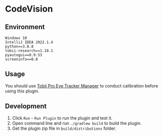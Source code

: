 # CodeVision

## Environment

```
Windows 10
IntelliJ IDEA 2022.1.4
python==3.8.8
tobii-research==1.10.1
pyautogui==0.9.53
screeninfo==0.8
```

## Usage

You should
use [Tobii Pro Eye Tracker Manager](https://www.tobii.com/products/software/applications-and-developer-kits/tobii-pro-eye-tracker-manager#downloads)
to conduct calibration before using this plugin.

## Development

1. Click `Run` - `Run Plugin` to run the plugin and test it.
2. Open command line and run `./gradlew build` to build the plugin.
3. Get the plugin zip file in `build/distributions` folder.
